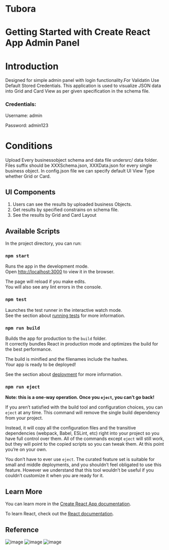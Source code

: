 # Tubora
# Getting Started with Create React App Admin Panel
# Introduction
Designed for simple admin panel with login functionality.For Validatin Use Default Stored Credentials. This application is used to visualize JSON data into  Grid and Card View as per given specification in the schema file.

### Credentials:
  Username: admin
	
  Password: admin123

# Conditions
  Upload Every businessobject schema and  data file undersrc/ data folder. Files suffix should be XXXSchema.json, XXXData.json for every single business object.
  In config.json file we can specify default UI View Type whether Grid or Card.

## UI Components
   1. Users can see the results by uploaded business Objects.
   2. Get results by specified constrains on schema file.
   3. See the results by Grid and Card Layout

## Available Scripts

In the project directory, you can run:

### `npm start`

Runs the app in the development mode.\
Open [http://localhost:3000](http://localhost:3000) to view it in the browser.

The page will reload if you make edits.\
You will also see any lint errors in the console.

### `npm test`

Launches the test runner in the interactive watch mode.\
See the section about [running tests](https://facebook.github.io/create-react-app/docs/running-tests) for more information.

### `npm run build`

Builds the app for production to the `build` folder.\
It correctly bundles React in production mode and optimizes the build for the best performance.

The build is minified and the filenames include the hashes.\
Your app is ready to be deployed!

See the section about [deployment](https://facebook.github.io/create-react-app/docs/deployment) for more information.

### `npm run eject`

**Note: this is a one-way operation. Once you `eject`, you can’t go back!**

If you aren’t satisfied with the build tool and configuration choices, you can `eject` at any time. This command will remove the single build dependency from your project.

Instead, it will copy all the configuration files and the transitive dependencies (webpack, Babel, ESLint, etc) right into your project so you have full control over them. All of the commands except `eject` will still work, but they will point to the copied scripts so you can tweak them. At this point you’re on your own.

You don’t have to ever use `eject`. The curated feature set is suitable for small and middle deployments, and you shouldn’t feel obligated to use this feature. However we understand that this tool wouldn’t be useful if you couldn’t customize it when you are ready for it.

## Learn More

You can learn more in the [Create React App documentation](https://facebook.github.io/create-react-app/docs/getting-started).

To learn React, check out the [React documentation](https://reactjs.org/).
## Reference
![image](https://github.com/JayanthiCGVAK/TuboraNew/assets/59243967/f7421c32-c384-47fa-a6da-7693388e4bcd)
![image](https://github.com/JayanthiCGVAK/TuboraNew/assets/59243967/0491bcb8-1029-4b4d-8616-d246f0411027)
![image](https://github.com/JayanthiCGVAK/TuboraNew/assets/59243967/dd14dac4-ac2e-4229-9638-2b1583bb8390)








